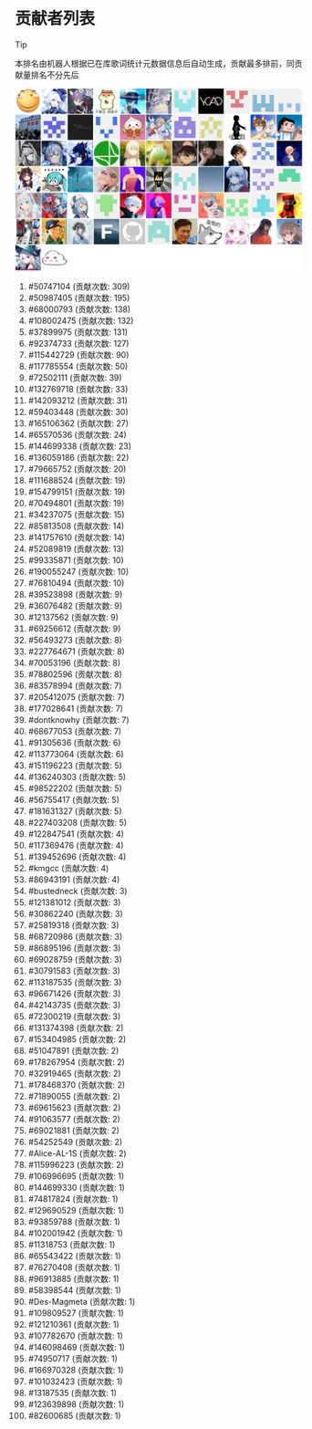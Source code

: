 # 贡献者列表

> [!TIP]
> 本排名由机器人根据已在库歌词统计元数据信息后自动生成，贡献最多排前，同贡献量排名不分先后

![贡献者头像画廊](./CONTRIBUTORS.svg)

1. #50747104 (贡献次数: 309)
2. #50987405 (贡献次数: 195)
3. #68000793 (贡献次数: 138)
4. #108002475 (贡献次数: 132)
5. #37899975 (贡献次数: 131)
6. #92374733 (贡献次数: 127)
7. #115442729 (贡献次数: 90)
8. #117785554 (贡献次数: 50)
9. #72502111 (贡献次数: 39)
10. #132769718 (贡献次数: 33)
11. #142093212 (贡献次数: 31)
12. #59403448 (贡献次数: 30)
13. #165106362 (贡献次数: 27)
14. #65570536 (贡献次数: 24)
15. #144699338 (贡献次数: 23)
16. #136059186 (贡献次数: 22)
17. #79665752 (贡献次数: 20)
18. #111688524 (贡献次数: 19)
19. #154799151 (贡献次数: 19)
20. #70494801 (贡献次数: 19)
21. #34237075 (贡献次数: 15)
22. #85813508 (贡献次数: 14)
23. #141757610 (贡献次数: 14)
24. #52089819 (贡献次数: 13)
25. #99335871 (贡献次数: 10)
26. #190055247 (贡献次数: 10)
27. #76810494 (贡献次数: 10)
28. #39523898 (贡献次数: 9)
29. #36076482 (贡献次数: 9)
30. #12137562 (贡献次数: 9)
31. #69256612 (贡献次数: 9)
32. #56493273 (贡献次数: 8)
33. #227764671 (贡献次数: 8)
34. #70053196 (贡献次数: 8)
35. #78802596 (贡献次数: 8)
36. #83578994 (贡献次数: 7)
37. #205412075 (贡献次数: 7)
38. #177028641 (贡献次数: 7)
39. #dontknowhy (贡献次数: 7)
40. #68677053 (贡献次数: 7)
41. #91305636 (贡献次数: 6)
42. #113773064 (贡献次数: 6)
43. #151196223 (贡献次数: 5)
44. #136240303 (贡献次数: 5)
45. #98522202 (贡献次数: 5)
46. #56755417 (贡献次数: 5)
47. #181631327 (贡献次数: 5)
48. #227403208 (贡献次数: 5)
49. #122847541 (贡献次数: 4)
50. #117369476 (贡献次数: 4)
51. #139452696 (贡献次数: 4)
52. #kmgcc (贡献次数: 4)
53. #86943191 (贡献次数: 4)
54. #bustedneck (贡献次数: 3)
55. #121381012 (贡献次数: 3)
56. #30862240 (贡献次数: 3)
57. #25819318 (贡献次数: 3)
58. #68720986 (贡献次数: 3)
59. #86895196 (贡献次数: 3)
60. #69028759 (贡献次数: 3)
61. #30791583 (贡献次数: 3)
62. #113187535 (贡献次数: 3)
63. #96671426 (贡献次数: 3)
64. #42143735 (贡献次数: 3)
65. #72300219 (贡献次数: 3)
66. #131374398 (贡献次数: 2)
67. #153404985 (贡献次数: 2)
68. #51047891 (贡献次数: 2)
69. #178267954 (贡献次数: 2)
70. #32919465 (贡献次数: 2)
71. #178468370 (贡献次数: 2)
72. #71890055 (贡献次数: 2)
73. #69615623 (贡献次数: 2)
74. #91063577 (贡献次数: 2)
75. #69021881 (贡献次数: 2)
76. #54252549 (贡献次数: 2)
77. #Alice-AL-1S (贡献次数: 2)
78. #115996223 (贡献次数: 2)
79. #106996695 (贡献次数: 1)
80. #144699330 (贡献次数: 1)
81. #74817824 (贡献次数: 1)
82. #129690529 (贡献次数: 1)
83. #93859788 (贡献次数: 1)
84. #102001942 (贡献次数: 1)
85. #11318753 (贡献次数: 1)
86. #65543422 (贡献次数: 1)
87. #76270408 (贡献次数: 1)
88. #96913885 (贡献次数: 1)
89. #58398544 (贡献次数: 1)
90. #Des-Magmeta (贡献次数: 1)
91. #109809527 (贡献次数: 1)
92. #121210361 (贡献次数: 1)
93. #107782670 (贡献次数: 1)
94. #146098469 (贡献次数: 1)
95. #74950717 (贡献次数: 1)
96. #166970328 (贡献次数: 1)
97. #101032423 (贡献次数: 1)
98. #13187535 (贡献次数: 1)
99. #123639898 (贡献次数: 1)
100. #82600685 (贡献次数: 1)
